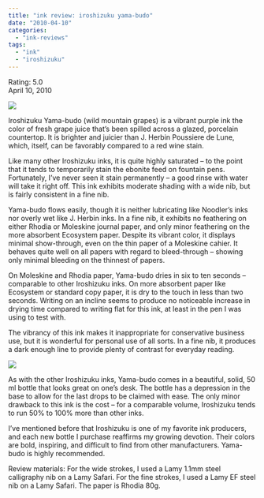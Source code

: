 ```yaml
---
title: "ink review: iroshizuku yama-budo"
date: "2010-04-10"
categories: 
  - "ink-reviews"
tags: 
  - "ink"
  - "iroshizuku"
---
```


Rating: 5.0  
April 10, 2010

[![](http://s3.media.squarespace.com/production/1431296/16917466/_PYw92neEA7o/TP-CHD3Ud1I/AAAAAAAAALI/4_OHKDce_MA/s1600/yama%2B1.jpg)](http://s3.media.squarespace.com/production/1431296/16917466/_PYw92neEA7o/TP-CHD3Ud1I/AAAAAAAAALI/4_OHKDce_MA/s1600/yama%2B1.jpg)

  
Iroshizuku Yama-budo (wild mountain grapes) is a vibrant purple ink the color of fresh grape juice that’s been spilled across a glazed, porcelain countertop. It is brighter and juicier than J. Herbin Poussiere de Lune, which, itself, can be favorably compared to a red wine stain.

Like many other Iroshizuku inks, it is quite highly saturated – to the point that it tends to temporarily stain the ebonite feed on fountain pens. Fortunately, I’ve never seen it stain permanently – a good rinse with water will take it right off. This ink exhibits moderate shading with a wide nib, but is fairly consistent in a fine nib.

Yama-budo flows easily, though it is neither lubricating like Noodler’s inks nor overly wet like J. Herbin inks. In a fine nib, it exhibits no feathering on either Rhodia or Moleskine journal paper, and only minor feathering on the more absorbent Ecosystem paper. Despite its vibrant color, it displays minimal show-through, even on the thin paper of a Moleskine cahier. It behaves quite well on all papers with regard to bleed-through – showing only minimal bleeding on the thinnest of papers.

On Moleskine and Rhodia paper, Yama-budo dries in six to ten seconds – comparable to other Iroshizuku inks. On more absorbent paper like Ecosystem or standard copy paper, it is dry to the touch in less than two seconds. Writing on an incline seems to produce no noticeable increase in drying time compared to writing flat for this ink, at least in the pen I was using to test with.

The vibrancy of this ink makes it inappropriate for conservative business use, but it is wonderful for personal use of all sorts. In a fine nib, it produces a dark enough line to provide plenty of contrast for everyday reading.

[![](http://s3.media.squarespace.com/production/1431296/16917466/_PYw92neEA7o/TP-CHutnJRI/AAAAAAAAALM/VkY0Q4BfHzA/s1600/yama%2B2.jpg)](http://s3.media.squarespace.com/production/1431296/16917466/_PYw92neEA7o/TP-CHutnJRI/AAAAAAAAALM/VkY0Q4BfHzA/s1600/yama%2B2.jpg)

  
As with the other Iroshizuku inks, Yama-budo comes in a beautiful, solid, 50 ml bottle that looks great on one’s desk. The bottle has a depression in the base to allow for the last drops to be claimed with ease. The only minor drawback to this ink is the cost – for a comparable volume, Iroshizuku tends to run 50% to 100% more than other inks.

I’ve mentioned before that Iroshizuku is one of my favorite ink producers, and each new bottle I purchase reaffirms my growing devotion. Their colors are bold, inspiring, and difficult to find from other manufacturers. Yama-budo is highly recommended.

Review materials: For the wide strokes, I used a Lamy 1.1mm steel calligraphy nib on a Lamy Safari. For the fine strokes, I used a Lamy EF steel nib on a Lamy Safari. The paper is Rhodia 80g.
